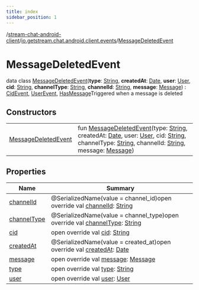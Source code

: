 ```yaml
---
title: index
sidebar_position: 1
---
```

/[stream-chat-android-client](../../index.md)/[io.getstream.chat.android.client.events](../index.md)/[MessageDeletedEvent](index.md)  
  
  
  
# MessageDeletedEvent  
data class [MessageDeletedEvent](index.md)(**type**: [String](https://kotlinlang.org/api/latest/jvm/stdlib/kotlin/-string/index.html), **createdAt**: [Date](https://developer.android.com/reference/kotlin/java/util/Date.html), **user**: [User](../../io.getstream.chat.android.client.models/User/index.md), **cid**: [String](https://kotlinlang.org/api/latest/jvm/stdlib/kotlin/-string/index.html), **channelType**: [String](https://kotlinlang.org/api/latest/jvm/stdlib/kotlin/-string/index.html), **channelId**: [String](https://kotlinlang.org/api/latest/jvm/stdlib/kotlin/-string/index.html), **message**: [Message](../../io.getstream.chat.android.client.models/Message/index.md)) : [CidEvent](../CidEvent/index.md), [UserEvent](../UserEvent/index.md), [HasMessage](../HasMessage/index.md)Triggered when a message is deleted  
  
## Constructors  
  
| | |
|---|---|
| <a name="io.getstream.chat.android.client.events/MessageDeletedEvent/MessageDeletedEvent/#kotlin.String#java.util.Date#io.getstream.chat.android.client.models.User#kotlin.String#kotlin.String#kotlin.String#io.getstream.chat.android.client.models.Message/PointingToDeclaration/"></a>[MessageDeletedEvent](MessageDeletedEvent.md)| <a name="io.getstream.chat.android.client.events/MessageDeletedEvent/MessageDeletedEvent/#kotlin.String#java.util.Date#io.getstream.chat.android.client.models.User#kotlin.String#kotlin.String#kotlin.String#io.getstream.chat.android.client.models.Message/PointingToDeclaration/"></a>fun [MessageDeletedEvent](MessageDeletedEvent.md)(type: [String](https://kotlinlang.org/api/latest/jvm/stdlib/kotlin/-string/index.html), createdAt: [Date](https://developer.android.com/reference/kotlin/java/util/Date.html), user: [User](../../io.getstream.chat.android.client.models/User/index.md), cid: [String](https://kotlinlang.org/api/latest/jvm/stdlib/kotlin/-string/index.html), channelType: [String](https://kotlinlang.org/api/latest/jvm/stdlib/kotlin/-string/index.html), channelId: [String](https://kotlinlang.org/api/latest/jvm/stdlib/kotlin/-string/index.html), message: [Message](../../io.getstream.chat.android.client.models/Message/index.md))|
  
  
## Properties  
  
|  Name |  Summary | 
|---|---|
| <a name="io.getstream.chat.android.client.events/MessageDeletedEvent/channelId/#/PointingToDeclaration/"></a>[channelId](channelId.md)| <a name="io.getstream.chat.android.client.events/MessageDeletedEvent/channelId/#/PointingToDeclaration/"></a>@SerializedName(value = channel_id)open override val [channelId](channelId.md): [String](https://kotlinlang.org/api/latest/jvm/stdlib/kotlin/-string/index.html)|
| <a name="io.getstream.chat.android.client.events/MessageDeletedEvent/channelType/#/PointingToDeclaration/"></a>[channelType](channelType.md)| <a name="io.getstream.chat.android.client.events/MessageDeletedEvent/channelType/#/PointingToDeclaration/"></a>@SerializedName(value = channel_type)open override val [channelType](channelType.md): [String](https://kotlinlang.org/api/latest/jvm/stdlib/kotlin/-string/index.html)|
| <a name="io.getstream.chat.android.client.events/MessageDeletedEvent/cid/#/PointingToDeclaration/"></a>[cid](cid.md)| <a name="io.getstream.chat.android.client.events/MessageDeletedEvent/cid/#/PointingToDeclaration/"></a>open override val [cid](cid.md): [String](https://kotlinlang.org/api/latest/jvm/stdlib/kotlin/-string/index.html)|
| <a name="io.getstream.chat.android.client.events/MessageDeletedEvent/createdAt/#/PointingToDeclaration/"></a>[createdAt](createdAt.md)| <a name="io.getstream.chat.android.client.events/MessageDeletedEvent/createdAt/#/PointingToDeclaration/"></a>@SerializedName(value = created_at)open override val [createdAt](createdAt.md): [Date](https://developer.android.com/reference/kotlin/java/util/Date.html)|
| <a name="io.getstream.chat.android.client.events/MessageDeletedEvent/message/#/PointingToDeclaration/"></a>[message](message.md)| <a name="io.getstream.chat.android.client.events/MessageDeletedEvent/message/#/PointingToDeclaration/"></a>open override val [message](message.md): [Message](../../io.getstream.chat.android.client.models/Message/index.md)|
| <a name="io.getstream.chat.android.client.events/MessageDeletedEvent/type/#/PointingToDeclaration/"></a>[type](type.md)| <a name="io.getstream.chat.android.client.events/MessageDeletedEvent/type/#/PointingToDeclaration/"></a>open override val [type](type.md): [String](https://kotlinlang.org/api/latest/jvm/stdlib/kotlin/-string/index.html)|
| <a name="io.getstream.chat.android.client.events/MessageDeletedEvent/user/#/PointingToDeclaration/"></a>[user](user.md)| <a name="io.getstream.chat.android.client.events/MessageDeletedEvent/user/#/PointingToDeclaration/"></a>open override val [user](user.md): [User](../../io.getstream.chat.android.client.models/User/index.md)|

